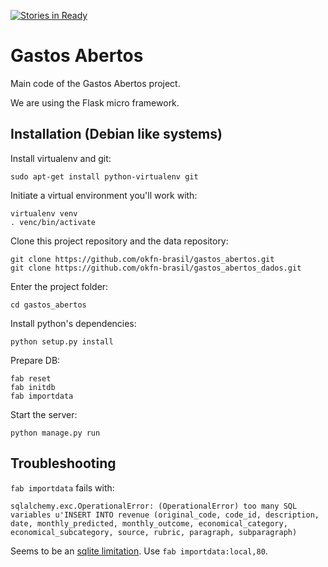 [![Stories in Ready](https://badge.waffle.io/okfn-brasil/gastos_abertos.png?label=ready&title=Ready)](https://waffle.io/okfn-brasil/gastos_abertos)

Gastos Abertos
==============

Main code of the Gastos Abertos project.

We are using the Flask micro framework.


## Installation (Debian like systems)

Install virtualenv and git:

    sudo apt-get install python-virtualenv git

Initiate a virtual environment you'll work with:

    virtualenv venv
    . venc/bin/activate

Clone this project repository and the data repository:

    git clone https://github.com/okfn-brasil/gastos_abertos.git
    git clone https://github.com/okfn-brasil/gastos_abertos_dados.git

Enter the project folder:

    cd gastos_abertos

Install python's dependencies:

    python setup.py install

Prepare DB:

    fab reset
    fab initdb
    fab importdata

Start the server:

    python manage.py run



## Troubleshooting

`fab importdata` fails with:

    sqlalchemy.exc.OperationalError: (OperationalError) too many SQL variables u'INSERT INTO revenue (original_code, code_id, description, date, monthly_predicted, monthly_outcome, economical_category, economical_subcategory, source, rubric, paragraph, subparagraph)

Seems to be an [sqlite limitation](https://stackoverflow.com/questions/7106016/too-many-sql-variables-error-in-django-witih-sqlite3).
Use `fab importdata:local,80`.


